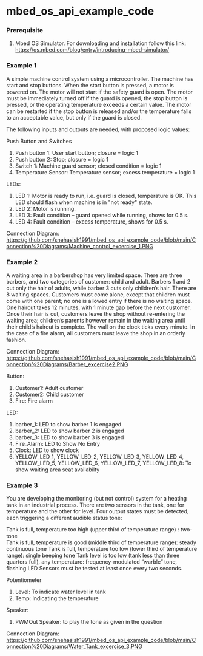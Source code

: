 # mbed_os_api_example_code
### Prerequisite
1. Mbed OS Simulator. For downloading and installation follow this link:
   https://os.mbed.com/blog/entry/introducing-mbed-simulator/
### Example 1
A simple machine control system using a microcontroller. The machine has start and stop buttons. When the start button is pressed, a motor is powered on. The motor will not start if the safety guard is open. The motor must be immediately turned off if the guard is opened, the stop button is pressed, or the operating temperature exceeds a certain value. The motor can be restarted if the stop button is released and/or the temperature falls to an acceptable value, but only if the guard is closed.

The following inputs and outputs are needed, with proposed logic values:

Push Button and Switches
1. Push button 1: User start button; closure = logic 1
2. Push button 2: Stop; closure = logic 1
3. Switch 1: Machine guard sensor; closed condition = logic 1
4. Temperature Sensor: Temperature sensor; excess temperature = logic 1

LEDs: 
1. LED 1: Motor is ready to run, i.e. guard is closed, temperature is OK. This LED should flash when machine is in "not ready" state.
2. LED 2: Motor is running.
3. LED 3: Fault condition – guard opened while running, shows for 0.5 s.
4. LED 4: Fault condition – excess temperature, shows for 0.5 s.

Connection Diagram: https://github.com/snehasish1991/mbed_os_api_example_code/blob/main/Connection%20Diagrams/Machine_control_excercise_1.PNG

### Example 2
A waiting area in a barbershop has very limited space. There are three barbers, and two categories of customer: child and adult. Barbers 1 and 2 cut only the hair of adults, while barber 3 cuts only children’s hair. There are 8 waiting spaces. Customers must come alone, except that children must come with one parent; no one is allowed entry if there is no waiting space. One haircut takes 12 minutes, with 1 minute gap before the next customer. Once their hair is cut, customers leave the shop without re-entering the waiting area; children’s parents however remain in the waiting area until their child’s haircut is complete. The wall on the clock ticks every minute. In the case of a fire alarm, all customers must leave the shop in an orderly fashion. 

Connection Diagram: https://github.com/snehasish1991/mbed_os_api_example_code/blob/main/Connection%20Diagrams/Barber_excercise2.PNG

Button:
1. Customer1: Adult customer
2. Customer2: Child customer
3. Fire: Fire alarm

LED:
1. barber_1: LED to show barber 1 is engaged
2. barber_2: LED to show barber 2 is engaged
3. barber_3: LED to show barber 3 is engaged
4. Fire_Alarm: LED to Show No Entry
5. Clock: LED to show clock
6. YELLOW_LED_1, YELLOW_LED_2, YELLOW_LED_3, YELLOW_LED_4, YELLOW_LED_5, YELLOW_LED_6, YELLOW_LED_7, YELLOW_LED_8: To show waiting area seat availabilty

### Example 3
You are developing the monitoring (but not control) system for a heating tank in an industrial process. There are two sensors in the tank, one for temperature and the other for level. Four output states must be detected, each triggering a different audible status tone: 

Tank is full, temperature too high (upper third of temperature range) : two-tone  
Tank is full, temperature is good (middle third of temperature range): steady continuous tone 
Tank is full, temperature too low (lower third of temperature range): single beeping tone 
Tank level is too low (tank less than three quarters full), any temperature: frequency-modulated “warble”  tone, flashing LED 
Sensors must be tested at least once every two seconds. 

Potentiometer
1. Level: To indicate water level in tank
2. Temp: Indicating the temperature

Speaker:
1. PWMOut Speaker: to play the tone as given in the question

Connection Diagram: https://github.com/snehasish1991/mbed_os_api_example_code/blob/main/Connection%20Diagrams/Water_Tank_excercise_3.PNG
